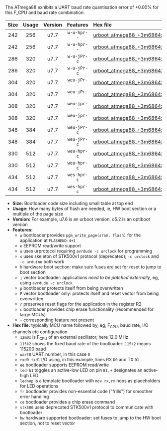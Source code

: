 The ATmega88 exhibits a UART baud rate quantisation error of +0.00% for this F_CPU and baud rate combination.

|Size|Usage|Version|Features|Hex file|
|:-:|:-:|:-:|:-:|:--|
|242|256|u7.7|`w-u-hpr--`|[urboot_atmega88_+3m6864x_++38k4_uart0_rxd0_txd1_led+b5_fr_hw.hex](https://raw.githubusercontent.com/stefanrueger/urboot.hex/main/mcus/atmega88/external_oscillator/fcpu_+3m6864x/br_++38k4/urboot_atmega88_+3m6864x_++38k4_uart0_rxd0_txd1_led+b5_fr_hw.hex)|
|242|256|u7.7|`w-u-hpr--`|[urboot_atmega88_+3m6864x_++38k4_uart0_rxd0_txd1_lednop_fr_hw.hex](https://raw.githubusercontent.com/stefanrueger/urboot.hex/main/mcus/atmega88/external_oscillator/fcpu_+3m6864x/br_++38k4/urboot_atmega88_+3m6864x_++38k4_uart0_rxd0_txd1_lednop_fr_hw.hex)|
|286|320|u7.7|`w-u-jPr-c`|[urboot_atmega88_+3m6864x_++38k4_uart0_rxd0_txd1_led+b5_fr_ce.hex](https://raw.githubusercontent.com/stefanrueger/urboot.hex/main/mcus/atmega88/external_oscillator/fcpu_+3m6864x/br_++38k4/urboot_atmega88_+3m6864x_++38k4_uart0_rxd0_txd1_led+b5_fr_ce.hex)|
|286|320|u7.7|`w-u-jPr-c`|[urboot_atmega88_+3m6864x_++38k4_uart0_rxd0_txd1_lednop_fr_ce.hex](https://raw.githubusercontent.com/stefanrueger/urboot.hex/main/mcus/atmega88/external_oscillator/fcpu_+3m6864x/br_++38k4/urboot_atmega88_+3m6864x_++38k4_uart0_rxd0_txd1_lednop_fr_ce.hex)|
|304|320|u7.7|`weu-jPr--`|[urboot_atmega88_+3m6864x_++38k4_uart0_rxd0_txd1_ee_led+b5.hex](https://raw.githubusercontent.com/stefanrueger/urboot.hex/main/mcus/atmega88/external_oscillator/fcpu_+3m6864x/br_++38k4/urboot_atmega88_+3m6864x_++38k4_uart0_rxd0_txd1_ee_led+b5.hex)|
|304|320|u7.7|`weu-jPr--`|[urboot_atmega88_+3m6864x_++38k4_uart0_rxd0_txd1_ee_lednop.hex](https://raw.githubusercontent.com/stefanrueger/urboot.hex/main/mcus/atmega88/external_oscillator/fcpu_+3m6864x/br_++38k4/urboot_atmega88_+3m6864x_++38k4_uart0_rxd0_txd1_ee_lednop.hex)|
|308|320|u7.7|`weu-jpr--`|[urboot_atmega88_+3m6864x_++38k4_uart0_rxd0_txd1_ee_led+b5_fr.hex](https://raw.githubusercontent.com/stefanrueger/urboot.hex/main/mcus/atmega88/external_oscillator/fcpu_+3m6864x/br_++38k4/urboot_atmega88_+3m6864x_++38k4_uart0_rxd0_txd1_ee_led+b5_fr.hex)|
|308|320|u7.7|`weu-jpr--`|[urboot_atmega88_+3m6864x_++38k4_uart0_rxd0_txd1_ee_lednop_fr.hex](https://raw.githubusercontent.com/stefanrueger/urboot.hex/main/mcus/atmega88/external_oscillator/fcpu_+3m6864x/br_++38k4/urboot_atmega88_+3m6864x_++38k4_uart0_rxd0_txd1_ee_lednop_fr.hex)|
|348|384|u7.7|`weu-jPr-c`|[urboot_atmega88_+3m6864x_++38k4_uart0_rxd0_txd1_ee_led+b5_fr_ce.hex](https://raw.githubusercontent.com/stefanrueger/urboot.hex/main/mcus/atmega88/external_oscillator/fcpu_+3m6864x/br_++38k4/urboot_atmega88_+3m6864x_++38k4_uart0_rxd0_txd1_ee_led+b5_fr_ce.hex)|
|348|384|u7.7|`weu-jPr-c`|[urboot_atmega88_+3m6864x_++38k4_uart0_rxd0_txd1_ee_lednop_fr_ce.hex](https://raw.githubusercontent.com/stefanrueger/urboot.hex/main/mcus/atmega88/external_oscillator/fcpu_+3m6864x/br_++38k4/urboot_atmega88_+3m6864x_++38k4_uart0_rxd0_txd1_ee_lednop_fr_ce.hex)|
|330|512|u7.7|`weu-hpr-c`|[urboot_atmega88_+3m6864x_++38k4_uart0_rxd0_txd1_ee_led+b5_fr_ce_hw.hex](https://raw.githubusercontent.com/stefanrueger/urboot.hex/main/mcus/atmega88/external_oscillator/fcpu_+3m6864x/br_++38k4/urboot_atmega88_+3m6864x_++38k4_uart0_rxd0_txd1_ee_led+b5_fr_ce_hw.hex)|
|330|512|u7.7|`weu-hpr-c`|[urboot_atmega88_+3m6864x_++38k4_uart0_rxd0_txd1_ee_lednop_fr_ce_hw.hex](https://raw.githubusercontent.com/stefanrueger/urboot.hex/main/mcus/atmega88/external_oscillator/fcpu_+3m6864x/br_++38k4/urboot_atmega88_+3m6864x_++38k4_uart0_rxd0_txd1_ee_lednop_fr_ce_hw.hex)|
|434|512|u7.7|`wes-hpr-c`|[urboot_atmega88_+3m6864x_++38k4_uart0_rxd0_txd1_ee_led+b5_fr_ce_stk500_hw.hex](https://raw.githubusercontent.com/stefanrueger/urboot.hex/main/mcus/atmega88/external_oscillator/fcpu_+3m6864x/br_++38k4/urboot_atmega88_+3m6864x_++38k4_uart0_rxd0_txd1_ee_led+b5_fr_ce_stk500_hw.hex)|
|434|512|u7.7|`wes-hpr-c`|[urboot_atmega88_+3m6864x_++38k4_uart0_rxd0_txd1_ee_lednop_fr_ce_stk500_hw.hex](https://raw.githubusercontent.com/stefanrueger/urboot.hex/main/mcus/atmega88/external_oscillator/fcpu_+3m6864x/br_++38k4/urboot_atmega88_+3m6864x_++38k4_uart0_rxd0_txd1_ee_lednop_fr_ce_stk500_hw.hex)|

- **Size:** Bootloader code size including small table at top end
- **Usage:** How many bytes of flash are needed, ie, HW boot section or a multiple of the page size
- **Version:** For example, u7.6 is an urboot version, o5.2 is an optiboot version
- **Features:**
  + `w` bootloader provides `pgm_write_page(sram, flash)` for the application at `FLASHEND-4+1`
  + `e` EEPROM read/write support
  + `u` uses urprotocol requiring `avrdude -c urclock` for programming
  + `s` uses skeleton of STK500v1 protocol (deprecated); `-c urclock` and `-c arduino` both work
  + `h` hardware boot section: make sure fuses are set for reset to jump to boot section
  + `j` vector bootloader: applications *need to be patched externally*, eg, using `avrdude -c urclock`
  + `p` bootloader protects itself from being overwritten
  + `P` vector bootloader only: protects itself and reset vector from being overwritten
  + `r` preserves reset flags for the application in the register R2
  + `c` bootloader provides chip erase functionality (recommended for large MCUs)
  + `-` corresponding feature not present
- **Hex file:** typically MCU name followed by, eg, F<sub>CPU</sub>, baud rate, I/O channels etc configuration
  + `12m0x` is F<sub>CPU</sub> of an external oscillator, here 12.0 MHz
  + `115k2` shows the fixed baud rate of the bootloader: `115k2` means 115200 baud
  + `uart0` UART number, in this case `0`
  + `rxd0 txd1` I/O using, in this example, lines RX `D0` and TX `D1`
  + `ee` bootloader supports EEPROM read/write
  + `led-b1` toggles an active-low LED on pin `B1`, `+` designates an active-high LED
  + `lednop` is a template bootloader with `mov rx,rx` nops as placeholders for LED operations
  + `fr` bootloader provides non-essential code ("frills") for smoother error handling
  + `ce` bootloader provides a chip erase command
  + `stk500` uses deprecated STK500v1 protocol to communicate with bootloader
  + `hw` hardware supported bootloader: set fuses to jump to the HW boot section, not to reset vector
